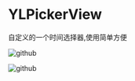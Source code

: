 # YLPickerView
自定义的一个时间选择器,使用简单方便

![github](https://raw.github.com/liangjiaxin/YLPickerView/master/slimage/ee.png "github")

![github](https://raw.github.com/liangjiaxin/YLPickerView/master/slimage/oo.png "github")
